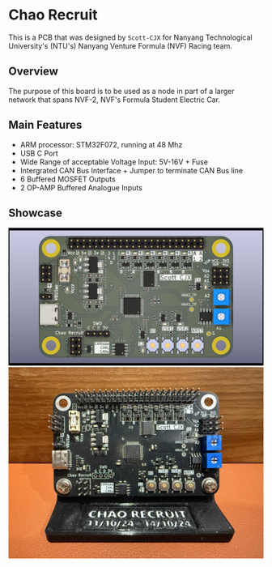 # Chao Recruit

This is a PCB that was designed by `Scott-CJX` for Nanyang Technological University's (NTU's) Nanyang Venture Formula (NVF) Racing team.


## Overview

The purpose of this board is to be used as a node in part of a larger network that spans NVF-2, NVF's Formula Student Electric Car.


## Main Features

- ARM processor: STM32F072, running at 48 Mhz
- USB C Port
- Wide Range of acceptable Voltage Input: 5V-16V + Fuse
- Intergrated CAN Bus Interface + Jumper to terminate CAN Bus line
- 6 Buffered MOSFET Outputs
- 2 OP-AMP Buffered Analogue Inputs


## Showcase

![render](./render/ChaoRecruit-top.png)
![real img](./img/chao-recruit-irl.png)

